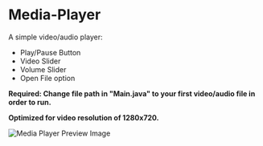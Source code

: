 # Media-Player
A simple video/audio player:

* Play/Pause Button
* Video Slider
* Volume Slider
* Open File option

**Required: Change file path in "Main.java" to your first video/audio file in order to run.**

**Optimized for video resolution of 1280x720.**

![Media Player Preview Image](http://i.imgur.com/K6nzcOy.jpg "Media Player Preview Image")
